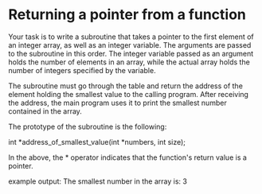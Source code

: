 # Returning a pointer from a function
Your task is to write a subroutine that takes a pointer to the first element of an integer array, as well as an integer variable. The arguments are passed to the subroutine in this order. The integer variable passed as an argument holds the number of elements in an array, while the actual array holds the number of integers specified by the variable.

The subroutine must go through the table and return the address of the element holding the smallest value to the calling program. After receiving the address, the main program uses it to print the smallest number contained in the array.

The prototype of the subroutine is the following:

int *address_of_smallest_value(int *numbers, int size);

In the above, the * operator indicates that the function's return value is a pointer.

example output: The smallest number in the array is: 3